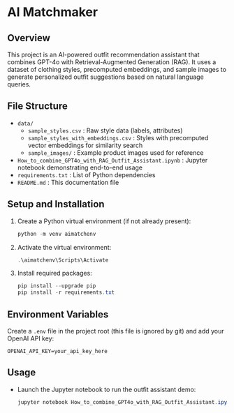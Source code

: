 # AI Matchmaker

## Overview
This project is an AI-powered outfit recommendation assistant that combines GPT-4o with Retrieval-Augmented Generation (RAG). It uses a dataset of clothing styles, precomputed embeddings, and sample images to generate personalized outfit suggestions based on natural language queries.

## File Structure
- `data/`
  - `sample_styles.csv`            : Raw style data (labels, attributes)
  - `sample_styles_with_embeddings.csv` : Styles with precomputed vector embeddings for similarity search
  - `sample_images/`               : Example product images used for reference
- `How_to_combine_GPT4o_with_RAG_Outfit_Assistant.ipynb` : Jupyter notebook demonstrating end-to-end usage
- `requirements.txt`     : List of Python dependencies
- `README.md`            : This documentation file

## Setup and Installation
1. Create a Python virtual environment (if not already present):
   ```powershell
   python -m venv aimatchenv
   ```
2. Activate the virtual environment:
   ```powershell
   .\aimatchenv\Scripts\Activate
   ```
3. Install required packages:
   ```powershell
   pip install --upgrade pip
   pip install -r requirements.txt
   ```

## Environment Variables
Create a `.env` file in the project root (this file is ignored by git) and add your OpenAI API key:
```
OPENAI_API_KEY=your_api_key_here
```

## Usage
- Launch the Jupyter notebook to run the outfit assistant demo:
  ```powershell
  jupyter notebook How_to_combine_GPT4o_with_RAG_Outfit_Assistant.ipynb
  ```